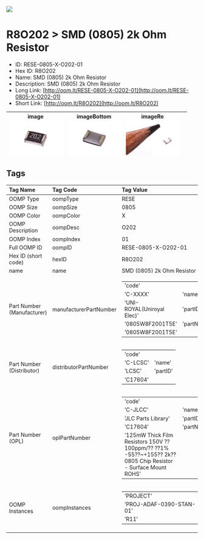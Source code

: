 


  
![][im]
# R8O202 > SMD (0805) 2k Ohm Resistor

- ID: RESE-0805-X-O202-01
- Hex ID: R8O202
- Name: SMD (0805) 2k Ohm Resistor
- Description: SMD (0805) 2k Ohm Resistor
- Long Link: [http://oom.lt/RESE-0805-X-O202-01](http://oom.lt/RESE-0805-X-O202-01)
- Short Link: [http://oom.lt/R8O202](http://oom.lt/R8O202)
  

|image<br>[![](https://raw.githubusercontent.com/oomlout/oomlout_OOMP_parts_V2/main/RESE/0805/X/O202/01/image_140.jpg)](https://github.com/oomlout/oomlout_OOMP_parts_V2/tree/main/RESE/0805/X/O202/01/image.jpg)|imageBottom<br>[![](https://raw.githubusercontent.com/oomlout/oomlout_OOMP_parts_V2/main/RESE/0805/X/O202/01/image_BOTTOM_140.jpg)](https://github.com/oomlout/oomlout_OOMP_parts_V2/tree/main/RESE/0805/X/O202/01/image_BOTTOM.jpg)|imageRe<br>[![](https://raw.githubusercontent.com/oomlout/oomlout_OOMP_parts_V2/main/RESE/0805/X/O202/01/image_RE_140.jpg)](https://github.com/oomlout/oomlout_OOMP_parts_V2/tree/main/RESE/0805/X/O202/01/image_RE.jpg)||
| :---: | :---: | :---: | :---: |

## Tags
  

|Tag Name|Tag Code|Tag Value|
| :--- | :--- | :--- |
|OOMP Type|oompType|RESE|
|OOMP Size|oompSize|0805|
|OOMP Color|oompColor|X|
|OOMP Description|oompDesc|O202|
|OOMP Index|oompIndex|01|
|Full OOMP ID|oompID|RESE-0805-X-O202-01|
|Hex ID (short code)|hexID|R8O202|
|name|name|SMD (0805) 2k Ohm Resistor|
|Part Number (Manufacturer)|manufacturerPartNumber|<table><tr><td>'code'</td></tr><tr><td> 'C-XXXX'</td><td> 'name'</td></tr><tr><td> 'UNI-ROYAL(Uniroyal Elec)'</td><td> 'partID'</td></tr><tr><td> '0805W8F2001T5E'</td><td> 'partName'</td></tr><tr><td> '0805W8F2001T5E'</td></tr></table>|
|Part Number (Distributor)|distributorPartNumber|<table><tr><td>'code'</td></tr><tr><td> 'C-LCSC'</td><td> 'name'</td></tr><tr><td> 'LCSC'</td><td> 'partID'</td></tr><tr><td> 'C17604'</td></tr></table>|
|Part Number (OPL)|oplPartNumber|<table><tr><td>'code'</td></tr><tr><td> 'C-JLCC'</td><td> 'name'</td></tr><tr><td> 'JLC Parts Library'</td><td> 'partID'</td></tr><tr><td> 'C17604'</td><td> 'partName'</td></tr><tr><td> '125mW Thick Film Resistors 150V ??100ppm/?? ??1% -55??~+155?? 2k?? 0805  Chip Resistor - Surface Mount ROHS'</td></tr></table>|
|OOMP Instances|oompInstances|<table><tr><td>'PROJECT'</td></tr><tr><td> 'PROJ-ADAF-0390-STAN-01'</td><td> 'ID'</td></tr><tr><td> 'R11'</td></tr></table>|
||||



[im]: RESE/0805/X/O202/01/image_450.jpg

